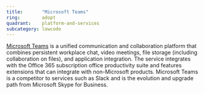 ```yaml
---
title:       "Microsoft Teams"
ring:        adopt
quadrant:    platform-and-services
subcategory: lowcode
---
```


[Microsoft Teams](https://www.microsoft.com/en-us/microsoft-365/microsoft-teams/group-chat-software) is a unified communication and collaboration platform that combines persistent workplace chat, video meetings, file storage (including collaboration on files), and application integration. The service integrates with the Office 365 subscription office productivity suite and features extensions that can integrate with non-Microsoft products. Microsoft Teams is a competitor to services such as Slack and is the evolution and upgrade path from Microsoft Skype for Business.